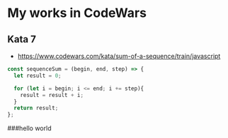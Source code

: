# My works in CodeWars
## Kata 7
* https://www.codewars.com/kata/sum-of-a-sequence/train/javascript

```js
const sequenceSum = (begin, end, step) => {
  let result = 0;

  for (let i = begin; i <= end; i += step){
    result = result + i;
  }
  return result;
};
```
###hello world
